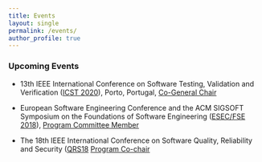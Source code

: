 ```yaml
---
title: Events
layout: single
permalink: /events/
author_profile: true
---
```


### Upcoming Events

* 13th IEEE International Conference on Software Testing, Validation and
Verification (<a href="http://www.icst2020.info/">ICST 2020</a>),
Porto, Portugal, <u>Co-General Chair</u>

* European Software Engineering Conference and the ACM SIGSOFT
Symposium on the Foundations of Software Engineering
(<a href="https://2018.fseconference.org/home">ESEC/FSE 2018</a>),
<u>Program Committee Member</u>

* The 18th IEEE International Conference on Software Quality,
Reliability and Security (<a href="http://paris.utdallas.edu/qrs18/">QRS18</a>
<u>Program Co-chair</u>
